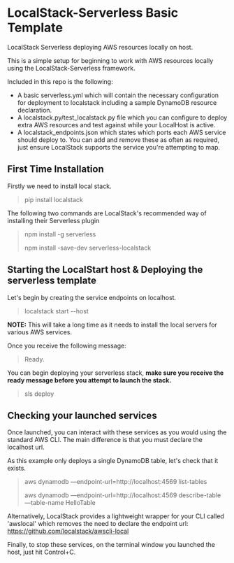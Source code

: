 # LocalStack-Serverless Basic Template
LocalStack Serverless deploying AWS resources locally on host.

This is a simple setup for beginning to work with AWS resources locally using the 
LocalStack-Serverless framework.

Included in this repo is the following:
- A basic serverless.yml which will contain the necessary configuration for deployment to
localstack including a sample DynamoDB resource declaration.
- A localstack.py/test_localstack.py file which you can configure to deploy extra 
AWS resources and test against while your LocalHost is active.
- A localstack_endpoints.json which states which ports each AWS service should deploy to.
You can add and remove these as often as required, just ensure LocalStack supports the service
you're attempting to map.

## First Time Installation

Firstly we need to install local stack.

> pip install localstack

The following two commands are LocalStack's recommended way of installing their Serverless plugin

> npm install -g serverless
>
> npm install -save-dev serverless-localstack

## Starting the LocalStart host & Deploying the serverless template

Let's begin by creating the service endpoints on localhost.

> localstack start --host

__NOTE:__ This will take a long time as it needs to install the local servers for various
AWS services.

Once you receive the following message:
> Ready.

You can begin deploying your serverless stack, __make sure you receive the ready message
before you attempt to launch the stack.__

> sls deploy

## Checking your launched services

Once launched, you can interact with these services as you would using the standard AWS CLI.
The main difference is that you must declare the localhost url.

As this example only deploys a single DynamoDB table, let's check that it exists.

> aws dynamodb —endpoint-url=http://localhost:4569 list-tables
>
> aws dynamodb —endpoint-url=http://localhost:4569 describe-table —table-name HelloTable

Alternatively, LocalStack provides a lightweight wrapper for your CLI called 'awslocal' 
which removes the need to declare the endpoint url:
https://github.com/localstack/awscli-local

Finally, to stop these services, on the terminal window you launched the host, just hit
Control+C.